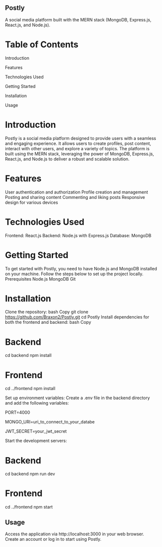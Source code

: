 ## Postly
A social media platform built with the MERN stack (MongoDB, Express.js, React.js, and Node.js).

# Table of Contents
Introduction

Features

Technologies Used

Getting Started

Installation

Usage



# Introduction
Postly is a social media platform designed to provide users with a seamless and engaging experience. It allows users to create profiles, post content, interact with other users, and explore a variety of topics. The platform is built using the MERN stack, leveraging the power of MongoDB, Express.js, React.js, and Node.js to deliver a robust and scalable solution.

# Features
User authentication and authorization
Profile creation and management
Posting and sharing content
Commenting and liking posts
Responsive design for various devices

# Technologies Used
Frontend: React.js
Backend: Node.js with Express.js
Database: MongoDB

# Getting Started
To get started with Postly, you need to have Node.js and MongoDB installed on your machine. Follow the steps below to set up the project locally.
Prerequisites
Node.js
MongoDB
Git

# Installation
Clone the repository:
bash
Copy
git clone https://github.com/Braxon2/Postly.git
cd Postly
Install dependencies for both the frontend and backend:
bash
Copy

# Backend
cd backend
npm install

# Frontend
cd ../frontend
npm install

Set up environment variables:
Create a .env file in the backend directory and add the following variables:

PORT=4000

MONGO_URI=uri_to_connect_to_your_databe

JWT_SECRET=your_jwt_secret

Start the development servers:

# Backend
cd backend
npm run dev

# Frontend
cd ../frontend
npm start
## Usage
Access the application via http://localhost:3000 in your web browser.
Create an account or log in to start using Postly.
